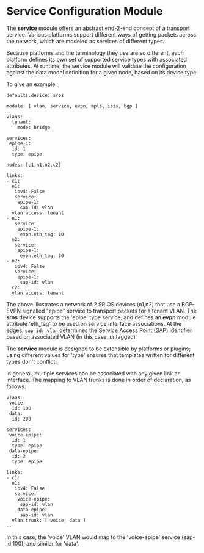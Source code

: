 # Service Configuration Module

The **service** module offers an abstract end-2-end concept of a transport service. Various platforms support different ways of getting packets across the network, which are modeled as services of different types.

Because platforms and the terminology they use are so different, each platform defines its own set of supported service types with associated attributes.
At runtime, the service module will validate the configuration against the data model definition for a given node, based on its device type.

To give an example:
```
defaults.device: sros

module: [ vlan, service, evpn, mpls, isis, bgp ]

vlans:
  tenant:
    mode: bridge

services:
 epipe-1:
  id: 1
  type: epipe

nodes: [c1,n1,n2,c2]

links:
- c1:
  n1:
   ipv4: False
   service: 
    epipe-1:
     sap-id: vlan
  vlan.access: tenant
- n1:
   service:
    epipe-1:
     evpn.eth_tag: 10
  n2:
   service:
    epipe-1:
     evpn.eth_tag: 20
- n2:
   ipv4: False
   service: 
    epipe-1:
     sap-id: vlan
  c2:
  vlan.access: tenant
```

The above illustrates a network of 2 SR OS devices (n1,n2) that use a BGP-EVPN signalled "epipe" service to transport packets for a tenant VLAN.
The **sros** device supports the 'epipe' type service, and defines an **evpn** module attribute 'eth_tag' to be used on service interface associations.
At the edges, `sap-id: vlan` determines the Service Access Point (SAP) identifier based on associated VLAN (in this case, untagged)

The **service** module is designed to be extensible by platforms or plugins; using different values for 'type' ensures that templates written for different types don't conflict.

In general, multiple services can be associated with any given link or interface. The mapping to VLAN trunks is done in order of declaration, as follows:
```
vlans:
 voice:
  id: 100
 data:
  id: 200

services:
 voice-epipe:
  id: 1
  type: epipe
 data-epipe:
  id: 2
  type: epipe

links:
- c1:
  n1:
   ipv4: False
   service: 
    voice-epipe:
     sap-id: vlan
    data-epipe:
     sap-id: vlan
  vlan.trunk: [ voice, data ]
... 
```
In this case, the 'voice' VLAN would map to the 'voice-epipe' service (sap-id 100), and similar for 'data'.